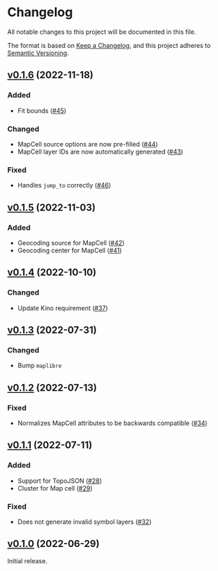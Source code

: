 # Changelog

All notable changes to this project will be documented in this file.

The format is based on [Keep a Changelog](https://keepachangelog.com/en/1.0.0/),
and this project adheres to [Semantic Versioning](https://semver.org/spec/v2.0.0.html).

## [v0.1.6](https://github.com/livebook-dev/kino_maplibre/tree/v0.1.6) (2022-11-18)

### Added

* Fit bounds ([#45](https://github.com/livebook-dev/kino_maplibre/pull/45))

### Changed

* MapCell source options are now pre-filled ([#44](https://github.com/livebook-dev/kino_maplibre/pull/44))
* MapCell layer IDs are now automatically generated ([#43](https://github.com/livebook-dev/kino_maplibre/pull/43))

### Fixed

* Handles `jump_to` correctly ([#46](https://github.com/livebook-dev/kino_maplibre/pull/46))

## [v0.1.5](https://github.com/livebook-dev/kino_maplibre/tree/v0.1.5) (2022-11-03)

### Added

* Geocoding source for MapCell ([#42](https://github.com/livebook-dev/kino_maplibre/pull/42))
* Geocoding center for MapCell ([#41](https://github.com/livebook-dev/kino_maplibre/pull/41))

## [v0.1.4](https://github.com/livebook-dev/kino_maplibre/tree/v0.1.4) (2022-10-10)

### Changed

* Update Kino requirement ([#37](https://github.com/livebook-dev/kino_maplibre/pull/37))

## [v0.1.3](https://github.com/livebook-dev/kino_maplibre/tree/v0.1.3) (2022-07-31)

### Changed

* Bump `maplibre`

## [v0.1.2](https://github.com/livebook-dev/kino_maplibre/tree/v0.1.2) (2022-07-13)

### Fixed

* Normalizes MapCell attributes to be backwards compatible ([#34](https://github.com/livebook-dev/kino_maplibre/pull/34))

## [v0.1.1](https://github.com/livebook-dev/kino_maplibre/tree/v0.1.1) (2022-07-11)

### Added

* Support for TopoJSON ([#28](https://github.com/livebook-dev/kino_maplibre/pull/28))
* Cluster for Map cell ([#29](https://github.com/livebook-dev/kino_maplibre/pull/29))

### Fixed

* Does not generate invalid symbol layers ([#32](https://github.com/livebook-dev/kino_maplibre/pull/32))

## [v0.1.0](https://github.com/livebook-dev/kino_maplibre/tree/v0.1.0) (2022-06-29)

Initial release.
